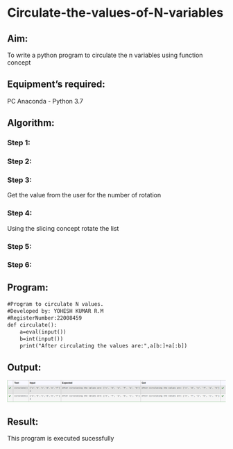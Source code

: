 # Circulate-the-values-of-N-variables
## Aim:
To write a python program to circulate the n variables using function concept
## Equipment’s required:
PC
Anaconda - Python 3.7
## Algorithm: 
### Step 1: 
### Step 2: 
### Step 3: 
Get the value from the user for the number of rotation
### Step 4: 
Using the slicing concept rotate the list

### Step 5: 
### Step 6: 
## Program:
```
#Program to circulate N values.
#Developed by: YOHESH KUMAR R.M
#RegisterNumber:22008459
def circulate():
    a=eval(input())
    b=int(input())
    print("After circulating the values are:",a[b:]+a[:b])
```
## Output:
![output](op2.png)

## Result:
This program is executed sucessfully